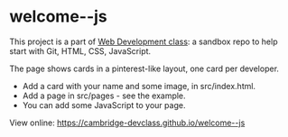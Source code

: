 # welcome--js

This project is a part of [Web Development class](https://hattifnatt4r.github.io/sd): a sandbox repo to help start with Git, HTML, CSS, JavaScript.

The page shows cards in a pinterest-like layout, one card per developer. 

* Add a card with your name and some image, in src/index.html. 
* Add a page in src/pages - see the example.
* You can add some JavaScript to your page.

View online: https://cambridge-devclass.github.io/welcome--js

